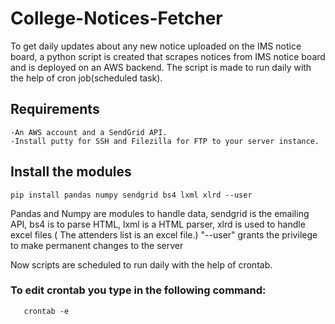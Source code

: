 # College-Notices-Fetcher
To get daily updates about any new notice uploaded on the IMS notice board, a python script is created that scrapes notices from IMS notice board and is deployed on an AWS backend. The script is made to run daily with the help of cron job(scheduled task).

## Requirements
    -An AWS account and a SendGrid API.
    -Install putty for SSH and Filezilla for FTP to your server instance.


## Install the modules
    pip install pandas numpy sendgrid bs4 lxml xlrd --user

Pandas and Numpy are modules to handle data, sendgrid is the emailing API, bs4 is to parse HTML, lxml is a HTML parser, xlrd is                    used to handle excel files ( The attenders list is an excel file.) "--user" grants the privilege to make permanent changes to the server

Now scripts are scheduled to run daily with the help of crontab.
### To edit crontab you type in the following command:
       crontab -e
